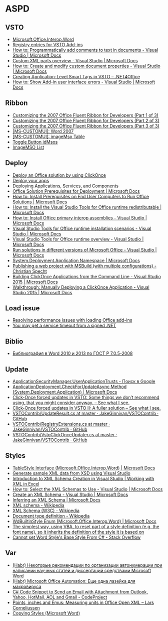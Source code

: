 # ASPD

## VSTO
* [Microsoft.Office.Interop.Word](https://docs.microsoft.com/en-us/dotnet/api/microsoft.office.interop.word?view=word-pia)
* [Registry entries for VSTO Add-ins](https://docs.microsoft.com/en-us/visualstudio/vsto/registry-entries-for-vsto-add-ins?view=vs-2019)
* [How to: Programmatically add comments to text in documents - Visual Studio | Microsoft Docs](https://docs.microsoft.com/en-us/visualstudio/vsto/how-to-programmatically-add-comments-to-text-in-documents?view=vs-2019)
* [Custom XML parts overview - Visual Studio | Microsoft Docs](https://docs.microsoft.com/en-us/visualstudio/vsto/custom-xml-parts-overview?view=vs-2019)
* [How to: Create and modify custom document properties - Visual Studio | Microsoft Docs](https://docs.microsoft.com/en-us/visualstudio/vsto/how-to-create-and-modify-custom-document-properties?view=vs-2019)
* [Creating Application-Level Smart Tags in VSTO – .NET4Office](https://blogs.msdn.microsoft.com/eric_carter/2008/07/10/creating-application-level-smart-tags-in-vsto/)
* [How to: Show Add-in user interface errors - Visual Studio | Microsoft Docs](https://docs.microsoft.com/en-us/visualstudio/vsto/how-to-show-add-in-user-interface-errors?view=vs-2019)

## Ribbon
* [Customizing the 2007 Office Fluent Ribbon for Developers (Part 1 of 3)](https://msdn.microsoft.com/en-us/library/aa338202(v=office.12).aspx)
* [Customizing the 2007 Office Fluent Ribbon for Developers (Part 2 of 3)](https://msdn.microsoft.com/en-us/library/aa338199(v=office.12).aspx)
* [Customizing the 2007 Office Fluent Ribbon for Developers (Part 3 of 3)](https://msdn.microsoft.com/en-us/library/aa722523(v=office.12).aspx)
* [[MS-CUSTOMUI]: Word 2007](https://msdn.microsoft.com/en-us/library/dd950659(v=office.12).aspx)
* [[MS-CUSTOMUI]: imageMso Table](https://msdn.microsoft.com/en-us/library/dd953682(v=office.12).aspx)
* [Toggle Button idMsos](http://onlinehelp.ribboncreator.de/EN/_2hm0n9tvj.htm)
* [ImageMSO List](https://bert-toolkit.com/imagemso-list.html)

## Deploy
* [Deploy an Office solution by using ClickOnce](https://docs.microsoft.com/en-us/visualstudio/vsto/deploying-an-office-solution-by-using-clickonce?view=vs-2019)
* [Deploy your apps](https://docs.microsoft.com/en-us/visualstudio/deployment/?view=vs-2019)
* [Deploying Applications, Services, and Components](https://docs.microsoft.com/en-us/visualstudio/deployment/deploying-applications-services-and-components?view=vs-2015)
* [Office Solution Prerequisites for Deployment | Microsoft Docs](https://docs.microsoft.com/en-us/previous-versions/bb608617(v=vs.110))
* [How to: Install Prerequisites on End User Computers to Run Office Solutions | Microsoft Docs](https://docs.microsoft.com/en-us/previous-versions/bb608608(v=vs.110))
* [How to: Install the Visual Studio Tools for Office runtime redistributable | Microsoft Docs](https://docs.microsoft.com/en-us/visualstudio/vsto/how-to-install-the-visual-studio-tools-for-office-runtime-redistributable?view=vs-2019)
* [How to: Install Office primary interop assemblies - Visual Studio | Microsoft Docs](https://docs.microsoft.com/en-us/visualstudio/vsto/how-to-install-office-primary-interop-assemblies?view=vs-2019)
* [Visual Studio Tools for Office runtime installation scenarios - Visual Studio | Microsoft Docs](https://docs.microsoft.com/en-us/visualstudio/vsto/visual-studio-tools-for-office-runtime-installation-scenarios?view=vs-2019)
* [Visual Studio Tools for Office runtime overview - Visual Studio | Microsoft Docs](https://docs.microsoft.com/en-us/visualstudio/vsto/visual-studio-tools-for-office-runtime-overview?view=vs-2019)
* [Run solutions in different versions of Microsoft Office - Visual Studio | Microsoft Docs](https://docs.microsoft.com/en-us/visualstudio/vsto/running-solutions-in-different-versions-of-microsoft-office?view=vs-2019)
* [System.Deployment.Application Namespace | Microsoft Docs](https://docs.microsoft.com/en-us/dotnet/api/system.deployment.application?view=netframework-4.8)
* [Publishing a web project with MSBuild (with multiple configurations) - Christian Specht](https://christianspecht.de/2013/12/16/publishing-a-web-project-with-msbuild-with-multiple-configurations/)
* [Building ClickOnce Applications from the Command Line - Visual Studio 2015 | Microsoft Docs](https://docs.microsoft.com/en-us/visualstudio/deployment/building-clickonce-applications-from-the-command-line?view=vs-2015)
* [Walkthrough: Manually Deploying a ClickOnce Application - Visual Studio 2015 | Microsoft Docs](https://docs.microsoft.com/en-us/visualstudio/deployment/walkthrough-manually-deploying-a-clickonce-application?view=vs-2015)

## Load issue
* [Resolving performance issues with loading Office add-ins](https://blogs.msdn.microsoft.com/vsod/2012/05/18/resolving-performance-issues-with-loading-office-add-ins-vsto-add-ins-or-shared-add-ins/)
* [You may get a service timeout from a signed .NET](https://blogs.msdn.microsoft.com/winsdk/2010/01/29/you-may-get-a-service-timeout-from-a-signed-net-managed-service-application-while-the-system-is-doing-a-revocation-check-of-the-certificate-over-the-internet/)

## Biblio
* [Библиография в Word 2010 и 2013 по ГОСТ Р 7.0.5-2008](http://det-random.livejournal.com/28819.html)

## Update
* [ApplicationSecurityManager.UserApplicationTrusts - Поиск в Google](https://www.google.com/search?client=firefox-b-d&q=ApplicationSecurityManager.UserApplicationTrusts)
* [ApplicationDeployment.CheckForUpdateAsync Method (System.Deployment.Application) | Microsoft Docs](https://docs.microsoft.com/en-us/dotnet/api/system.deployment.application.applicationdeployment.checkforupdateasync?view=netframework-4.8)
* [Click-Once forced updates in VSTO: Some things we don’t recommend using, that you might consider anyway. – See what I see.](https://blogs.msdn.microsoft.com/krimakey/2008/04/10/click-once-forced-updates-in-vsto-some-things-we-dont-recommend-using-that-you-might-consider-anyway/)
* [Click-Once forced updates in VSTO II: A fuller solution – See what I see.](https://blogs.msdn.microsoft.com/krimakey/2008/04/18/click-once-forced-updates-in-vsto-ii-a-fuller-solution/)
* [VSTOContrib/UpdateResult.cs at master · JakeGinnivan/VSTOContrib · GitHub](https://github.com/JakeGinnivan/VSTOContrib/blob/master/src/VSTOContrib.Core/UpdateResult.cs)
* [VSTOContrib/RegistryExtensions.cs at master · JakeGinnivan/VSTOContrib · GitHub](https://github.com/JakeGinnivan/VSTOContrib/blob/master/src/VSTOContrib.Core/Extensions/RegistryExtensions.cs)
* [VSTOContrib/VstoClickOnceUpdater.cs at master · JakeGinnivan/VSTOContrib · GitHub](https://github.com/JakeGinnivan/VSTOContrib/blob/master/src/VSTOContrib.Core/VstoClickOnceUpdater.cs)

## Styles
* [TableStyle Interface (Microsoft.Office.Interop.Word) | Microsoft Docs](https://docs.microsoft.com/en-us/dotnet/api/microsoft.office.interop.word.tablestyle?view=word-pia)
* [Generate sample XML data from XSD using Visual Studio](https://www.vishalon.net/blog/generate-sample-xml-data-from-xsd-using-visual-studio)
* [Introduction to XML Schema Creation in Visual Studio | Working with XML in Excel](https://flylib.com/books/en/2.53.1/introduction_to_xml_schema_creation_in_visual_studio.html)
* [How to: Select the XML Schemas to Use - Visual Studio | Microsoft Docs](https://docs.microsoft.com/en-us/visualstudio/xml-tools/how-to-select-the-xml-schemas-to-use?view=vs-2019)
* [Create an XML Schema - Visual Studio | Microsoft Docs](https://docs.microsoft.com/en-us/visualstudio/xml-tools/how-to-create-an-xml-schema-from-an-xml-document?view=vs-2019)
* [Inferring an XML Schema | Microsoft Docs](https://docs.microsoft.com/en-us/dotnet/standard/data/xml/inferring-an-xml-schema)
* [XML schema - Wikipedia](https://en.wikipedia.org/wiki/XML_schema)
* [XML Schema (W3C) - Wikipedia](https://en.wikipedia.org/wiki/XML_Schema_(W3C))
* [Document type definition - Wikipedia](https://en.wikipedia.org/wiki/Document_type_definition)
* [WdBuiltinStyle Enum (Microsoft.Office.Interop.Word) | Microsoft Docs](https://docs.microsoft.com/en-us/dotnet/api/microsoft.office.interop.word.wdbuiltinstyle?view=word-pia)
* [The simplest way, using VBA, to reset part of a style definition (e.g. the font name), so it inherits the definition of the style it is based on](https://wordmvp.com/FAQs/MacrosVBA/ResetStyles.htm)
* [Cannot set Word Style&#39;s Base Style From C# - Stack Overflow](https://stackoverflow.com/questions/18547789/cannot-set-word-styles-base-style-from-c-sharp)

## Var
* [(Habr) Некоторые рекомендации по организации автонумерации при написании научных статей и диссертаций средствами Microsoft Word](https://habrahabr.ru/post/187398/)
* [(Habr) Microsoft Office Automation: Еще одна лазейка для макровируса](https://habrahabr.ru/company/dsec/blog/335222/)
* [C# Code Snippet to Send an Email with Attachment from Outlook, Yahoo, HotMail, AOL and Gmail - CodeProject](https://www.codeproject.com/Tips/165548/Csharp-Code-Snippet-to-Send-an-Email-with-Attachme)
* [Points, inches and Emus: Measuring units in Office Open XML – Lars Corneliussen](https://startbigthinksmall.wordpress.com/2010/01/04/points-inches-and-emus-measuring-units-in-office-open-xml/)
* [Copying Styles (Microsoft Word)](https://wordribbon.tips.net/T004628_Copying_Styles.html)
